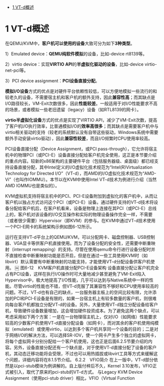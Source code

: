 

<!-- @import "[TOC]" {cmd="toc" depthFrom=1 depthTo=6 orderedList=false} -->

<!-- code_chunk_output -->

* [1 VT\-d概述](#1-vt-d概述)

<!-- /code_chunk_output -->

# 1 VT\-d概述

在QEMU/KVM中，**客户机可以使用的设备**大致可分为如下**3种类型**。

1）Emulated device：**QEMU纯软件模拟**的设备，比如\-device rt8139等。

2）virtio device：实现**VIRTIO API**的**半虚拟化驱动的设备**，比如\-device virtio\-net\-pci等。

3）PCI device assignment：**PCI设备直接分配**。

**模拟I/O设备**方式的优点是对硬件平台依赖性较低，可以方便地模拟一些流行的和较老久的设备，不需要宿主机和客户机的额外支持，因此**兼容性高**；而其缺点是I/O路径较长，VM-Exit次数很多，因此**性能较差**。一般适用于对I/O性能要求不高的场景，或者模拟一些老旧遗留（legacy）设备（如RTL8139的网卡）。

**virtio半虚拟化设备**方式的优点是实现了VIRTIO API，减少了VM\-Exit次数，提高了客户机I/O执行效率，比普通模拟I/O的**效率高很多**；而其缺点是需要客户机中与virtio相关驱动的支持（较老的系统默认没有自带这些驱动，Windows系统中需要额外手动安装virtio驱动），因此**兼容性较差**，而且I/O频繁时CPU使用率较高。

PCI设备直接分配（Device Assignment，或PCI pass\-through），它允许将宿主机中的物理PCI（或PCI\-E）设备直接分配给客户机完全使用，这正是本节要介绍的重点内容。较新的x86架构的主要硬件平台（包括服务器级、桌面级）都已经支持设备直接分配，其中Intel定义的I/O虚拟化技术规范为“Intel(R)Virtualization Technology for Directed I/O”（VT-d），而AMD的I/O虚拟化技术规范为“AMD-Vi”（也叫作IOMMU）。本节以在KVM中使用Intel VT-d技术为例进行介绍（当然AMD IOMMU也是类似的）。

KVM虚拟机支持将宿主机中的PCI、PCI-E设备附加到虚拟化的客户机中，从而让客户机以独占方式访问这个PCI（或PCI-E）设备。通过硬件支持的VT-d技术将设备分配给客户机后，在客户机看来，设备是物理上连接在其PCI（或PCI-E）总线上的，客户机对该设备的I/O交互操作和实际的物理设备操作完全一样，不需要（或者很少需要）Hypervisor（即KVM）的参与。在KVM中通过VT-d技术使用一个PCI-E网卡的系统架构示例如图6-12所示。

运行在支持VT-d平台上的QEMU/KVM，可以分配网卡、磁盘控制器、USB控制器、VGA显卡等供客户机直接使用。而为了设备分配的安全性，还需要中断重映射（interrupt remapping）的支持。尽管在使用qemu命令行进行设备分配时并不直接检查中断重映射功能是否开启，但是在通过一些工具使用KVM时（如libvirt）默认需要有中断重映射的功能支持，才能使用VT-d分配设备供客户机使用。
￼
图6-12　KVM客户机直接分配PCI-E设备架构
设备直接分配让客户机完全占有PCI设备，这样在执行I/O操作时可大量地减少甚至避免了VM-Exit陷入Hypervisor中，极大地提高了I/O性能，几乎可以达到与Native系统中一样的性能。尽管virtio的性能也不错，但VT-d克服了其兼容性不够好和CPU使用率较高的问题。不过，VT-d也有自己的缺点，一台服务器主板上的空间比较有限，允许添加的PCI和PCI-E设备是有限的，如果一台宿主机上有较多数量的客户机，则很难向每台客户机都独立分配VT-d的设备。另外，大量使用VT-d独立分配设备给客户机，导致硬件设备数量增加，这会增加硬件投资成本。为了避免这两个缺点，可以考虑采用如下两个方案：一是在一台物理宿主机上，仅对I/O（如网络）性能要求较高的少数客户机使用VT-d直接分配设备（如网卡），而对其余的客户机使用纯模拟（emulated）或使用virtio，以达到多个客户机共享同一个设备的目的；二是对于网络I/O的解决方法，可以选择SR-IOV，使一个网卡产生多个独立的虚拟网卡，将每个虚拟网卡分别分配给一个客户机使用，这也正是后面6.2.5节要介绍的内容。另外，设备直接分配还有一个缺点是，对于使用VT-d直接分配了设备的客户机，其动态迁移功能将会受限，不过也可以用热插拔或libvirt工具等方式来缓解这个问题，详细内容将在8.1.5节介绍。
6.2.2　VFIO简介
在上一版中，VT-d部分依然是以pci-stub模块为例讲解的。自上版付梓后不久，Kernel 3.10发布，VFIO正式被引入，取代了原来的pci-stub的VT-d方式。
与Legacy KVM Device Assignment（使用pci-stub driver）相比，VFIO（Virtual Function